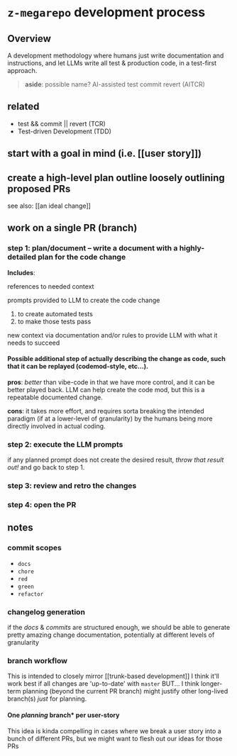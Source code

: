 # `z-megarepo` development process

## Overview

A development methodology where humans just write documentation and instructions, and let LLMs write all test & production code, in a test-first approach.

> **aside**: possible name? AI-assisted test commit revert (AITCR)

## related

- test && commit || revert (TCR)
- Test-driven Development (TDD)

## start with a goal in mind (i.e. [[user story]])

## create a high-level plan outline loosely outlining proposed PRs

see also: [[an ideal change]]

## work on a single PR (branch)

### step 1: **plan/document** – write a document with a highly-detailed plan for the code change

**Includes**:

references to needed context

prompts provided to LLM to create the code change

1) to create automated tests
2) to make those tests pass

new context via documentation and/or rules to provide LLM with what it needs to succeed

#### Possible additional step of actually describing the change as code, such that it can be replayed (codemod-style, etc...).

**pros**: *better* than vibe-code in that we have more control, and it can be better played back. LLM can help create the code mod, but this is a repeatable documented change.

**cons**: it takes more effort, and requires sorta breaking the intended paradigm (if at a lower-level of granularity) by the humans being more directly involved in actual coding.

### step 2: execute the LLM prompts

if any planned prompt does not create the desired result, *throw that result out!* and go back to step 1.

### step 3: review and retro the changes

### step 4: open the PR

## **notes**

### commit scopes

- `docs`
- `chore`
- `red`
- `green`
- `refactor`

### changelog generation

if the *docs* & *commits* are structured enough, we should be able to generate pretty amazing change documentation, potentially at different levels of granularity

### branch workflow

This is intended to closely mirror [[trunk-based development]]
I think it'll work best if all changes are 'up-to-date' with `master`
BUT... I think longer-term planning (beyond the current PR branch) might justify other long-lived branch(s) *just* for planning.

#### One *planning* branch* per user-story

This idea is kinda compelling in cases where we break a user story into a bunch of different PRs, but we might want to flesh out our ideas for those PRs 
